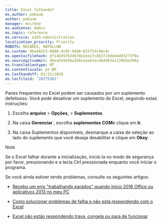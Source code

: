 ```yaml
---
title: Excel falhando?
ms.author: pebaum
author: pebaum
manager: mnirkhe
ms.audience: Admin
ms.topic: reference
ms.service: o365-administration
localization_priority: Priority
ROBOTS: NOINDEX, NOFOLLOW
ms.custom: 0ba48253-6088-4c95-94d8-815753c46c4c
ms.openlocfilehash: bf14d397b3d678e2ee17c85372dde64dd3273f9a
ms.sourcegitcommit: d6ea5e9458a2b8ceaab3ac4bd483e1130b9a398a
ms.translationtype: MT
ms.contentlocale: pt-BR
ms.lasthandoff: 01/15/2019
ms.locfileid: "28275301"
---
```

Panes frequentes no Excel podem ser causados por um suplemento defeituoso. Você pode desativar um suplemento do Excel, seguindo estas instruções:
  
1. Escolha **arquivo** \> **Opções**, \> **Suplementos**.
    
2. Na caixa **Gerenciar** , escolha **suplementos COM**e clique em **Ir**.
    
3. Na caixa Suplementos disponíveis, desmarque a caixa de seleção ao lado do suplemento que você deseja desabilitar e clique em **Okey**.
    
> [!NOTE]
> Se o Excel falhar durante a inicialização, iniciá-la no modo de segurança por favor, pressionando e a tecla Ctrl pressionada enquanto você iniciar o programa. 
  
Se você ainda estiver tendo problemas, consulte os seguintes artigos:
  
- [Recebo um erro "trabalhando parados" quando inicio 2016 Office ou aplicativos 2013 no meu PC](https://support.office.com/article/52bd7985-4e99-4a35-84c8-2d9b8301a2fa.aspx)
    
- [Como solucionar problemas de falha e não está respondendo com o Excel](https://support.microsoft.com/en-us/help/2758592/how-to-troubleshoot-crashing-and-not-responding-issues-with-excel)
    
- [Excel não estão respondendo trava, congela ou para de funcionar](https://support.office.com/article/37e7d3c9-9e84-40bf-a805-4ca6853a1ff4.aspx)
    
